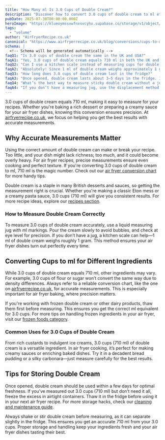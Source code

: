 ```yaml
---
title: "How Many ml Is 3.0 Cups of Double Cream?"
description: "Discover how to convert 3.0 cups of double cream to ml effortlessly for perfect baking and cooking results every time."
pubDate: 2025-07-30T00:00:00.000Z
heroImage: "https://klueoymssxwfnxsvcyhv.supabase.co/storage/v1/object/public/Shmucket/how-many-ml-is-3-cups-double-cream.webp"
tags:
  - "volume"
author: "AirFryerRecipe.co.uk"
canonical: "https://www.airfryerrecipe.co.uk/blog/conversions/cups-to-ml/how-many-ml-is-3-cups-double-cream"
schema: |
  <!-- Schema will be generated automatically -->
faqQ1: "Is 3.0 cups of double cream the same in the UK and USA?"
faqA1: "Yes, 3.0 cups of double cream equals 710 ml in both the UK and USA. Cup measurements are standardized in volume, so the conversion remains consistent. However, double cream’s fat content may vary slightly by region, but the ml measurement stays the same."
faqQ2: "Can I use a kitchen scale instead of measuring cups for double cream?"
faqA2: "Absolutely! Since 1 ml of double cream weighs approximately 1 gram, you can weigh out 710 grams for 3.0 cups. This method is often more precise, especially for air fryer recipes where accuracy matters. Just ensure your scale is set to grams for the best results."
faqQ3: "How long does 3.0 cups of double cream last in the fridge?"
faqA3: "Once opened, double cream lasts about 3–5 days in the fridge. If you’ve measured out 3.0 cups (710 ml) but don’t use it all, store it in an airtight container. For longer storage, freeze it in portions and thaw as needed for your air fryer dishes."
faqQ4: "What’s the best way to measure sticky double cream without a jug?"
faqA4: "If you don’t have a measuring jug, use the displacement method: fill a larger container with water, note the level, then add double cream until the water rises by 710 ml. Alternatively, use tablespoons (1 cup = 16 tbsp, so 3.0 cups = 48 tbsp). This works well for smaller air fryer recipes."
---
```

<p>3.0 cups of double cream equals 710 ml, making it easy to measure for your recipes. Whether you're baking a rich dessert or preparing a creamy sauce for your air fryer dishes, knowing this conversion ensures precision. At <a href=https://www.airfryerrecipe.co.uk/>airfryerrecipe.co.uk</a>, we focus on helping you get the best results with accurate measurements.</p>

<h2>Why Accurate Measurements Matter</h2>  
<p>Using the correct amount of double cream can make or break your recipe. Too little, and your dish might lack richness; too much, and it could become overly heavy. For air fryer recipes, precise measurements ensure even cooking and perfect texture. If you're converting 3.0 cups of double cream to ml, 710 ml is the magic number. Check out our <a href=https://www.airfryerrecipe.co.uk/air-fryer-conversion-chart>air fryer conversion chart</a> for more handy tips.</p>  

<p>Double cream is a staple in many British desserts and sauces, so getting the measurement right is crucial. Whether you're making a classic Eton mess or a creamy pasta sauce, 3.0 cups (710 ml) will give you consistent results. For more recipe ideas, explore our <a href=https://www.airfryerrecipe.co.uk/recipes>recipes section</a>.</p>  

<h3>How to Measure Double Cream Correctly</h3>  
<p>To measure 3.0 cups of double cream accurately, use a liquid measuring jug with ml markings. Pour the cream slowly to avoid bubbles, and check at eye level for precision. If you don’t have a jug, a kitchen scale can help—1 ml of double cream weighs roughly 1 gram. This method ensures your air fryer dishes turn out perfectly every time.</p>  

<h2>Converting Cups to ml for Different Ingredients</h2>  
<p>While 3.0 cups of double cream equals 710 ml, other ingredients may vary. For example, 3.0 cups of flour or sugar won’t convert the same way due to density differences. Always refer to a reliable conversion chart, like the one on <a href=https://www.airfryerrecipe.co.uk/>airfryerrecipe.co.uk</a>, for accurate measurements. This is especially important for air fryer baking, where precision matters.</p>  

<p>If you're working with frozen double cream or other dairy products, thaw them first before measuring. This ensures you get the correct ml equivalent for 3.0 cups. For more tips on handling frozen ingredients in your air fryer, visit our <a href=https://www.airfryerrecipe.co.uk/recipe-category/frozen-foods>frozen foods category</a>.</p>  

<h3>Common Uses for 3.0 Cups of Double Cream</h3>  
<p>From rich custards to indulgent ice creams, 3.0 cups (710 ml) of double cream is a versatile ingredient. In air fryer cooking, it’s perfect for making creamy sauces or enriching baked dishes. Try it in a decadent bread pudding or a silky carbonara—just measure carefully for the best results.</p>  

<h2>Tips for Storing Double Cream</h2>  
<p>Once opened, double cream should be used within a few days for optimal freshness. If you’ve measured out 3.0 cups (710 ml) but don’t need it all, freeze the excess in airtight containers. Thaw it in the fridge before using it in your next air fryer recipe. For more storage hacks, check our <a href=https://www.airfryerrecipe.co.uk/air-fryer-cleaner>cleaning and maintenance guide</a>.</p>  

<p>Always shake or stir double cream before measuring, as it can separate slightly in the fridge. This ensures you get an accurate 710 ml from your 3.0 cups. Proper storage and handling keep your ingredients fresh and your air fryer dishes tasting their best.</p>
